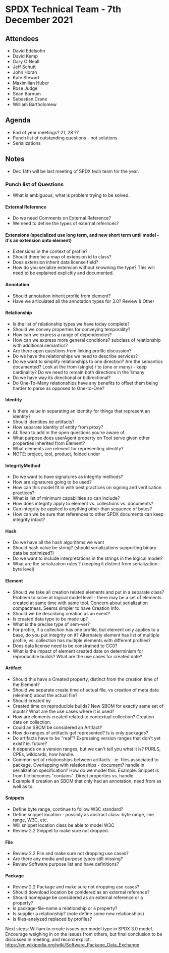# SPDX Technical Team - 7th December 2021

## Attendees

* David Edelsohn 
* David Kemp
* Gary O'Neall
* Jeff Schutt
* John Horan 
* Kate Stewart
* Maximilian Huber
* Rose Judge
* Sean Barnum 
* Sebastian Crane
* William Bartholomew 

## Agenda
* End of year meetings?  21, 28 ??
* Punch list of outstanding questions - not solutions
* Serializations 

## Notes
*  Dec 14th will be last meeting of SPDX tech team for the year.

### Punch list of Questions
* What is ambiguous, what is problem trying to be solved. 

#### External Reference
* Do we need Comments on External Reference?  
* We need to define the types of external refernces?

#### Extensions (specialized use long term, and new short term until model - it's an extension onto element)
* Extensions in the context of profile?
* Should there be a map of extension id to class? 
* Does extension inherit data license field? 
* How do you serialize extension without knowning the type?   This will need to be explained explicitly and documented.

#### Annotation 
- Should annotation inherit profile from element? 
- Have we articulated all the annotation types for 3.0?    Review & Other

#### Relationship
- Is the list of relationship types we have today complete?
- Should we convey properties for conveying temporality?
- How can we express a range of dependencies?  
- How can we express more general conditions?   subclass of relationship with additional semantics?
- Are there open questions from linking profile discussion?
- Do we have the relationships we need to describe services?
- Do we want to simplify relationships to one direction?   Are the semantics documented?  Look at the from (single) / to (one or many) - keep cardinality?  Do we need to remain both directions in the 1:many
- Do we have way its directional or bidirectional?
- Do One-To-Many relationships have any benefits to offset them being harder to parse as opposed to One-to-One?

#### Identity
- Is there value in separating an identity for things that represent an identity?  
- Should identities be artifacts? 
- How separate identity of entity from proxy?
- AI:  Sean to add in the open questions you're aware of.
- What purpose does userAgent property on Tool serve given other properties inherited from Element?
- What elements are relevent for representing identity?
- NOTE:  project, tool, product,  folded under

#### IntegrityMethod
- Do we want to have signatures as integrity methods?
- How are signatures going to be used?  
- How can this model fit in with best practices on signing and verification practices?
- What is list of minimum capabilities so can include?
- How does integrity apply to element vs. collections vs. documents?
- Can integrity be applied to anything other than sequence of bytes? 
- How can we be sure that references to other SPDX documents can keep integrity intact?

#### Hash
- Do we have all the hash algorithms we want
- Should hash value be string?  (should serializations supporting binary data be optimized?)
- Do we want to include interpretations in the strings in the logical model?  
- What are the serialization rules ? (keeping it distinct from serialization - byte level)

#### Element
- Should we take all creation related elements and put in a separate class?   Problem to solve at logical model level - there may be a set of elements created at same time with same tool.  Concern about serialization compactness.   Seems simpler to have Creation Info.   
- Should we be describing creation as an event? 
- Is created data type to be made up? 
- What is the precise type of sem-ver?
- For profile, if a collection has one profile, but element only applies to a base, do you put integrity on it?   Alternately element has list of multiple profile, vs. collection has multiple elements with different profiles?  
- Does data license need to be constrained to CC0?
- What is the impact of element created date on determinism for reproducible builds? What are the use cases for created date?

#### Artifact
- Should this have a Created property, distinct from the creation time of the Element?
- Should we separate create time of actual file, vs creation of meta data (element) about the actual file?
- Should created by 
- Created time on reproducible builds?   New SBOM for exactly same set of inputs?   What are the use cases where it is used?
- How are elements created related to contextual collection?   Creation date on collection. 
- Could an SBOM be considered an Artifact? 
- How do ranges of artifacts get represented?  Is is only packages? 
- Do artifacts have to be "real"?   Expressing version ranges that don't yet exist?   ie.  future? 
- It depends on a version ranges, but we can't tell you what it is?   PURLS, CPEs, wildcards, how handle.
- Common set of relationships between artifacts - ie. files associated to package.  Overlapping with relationships - document? handle in serialization specification?   How do we model this.  Example:  Snippet is from file becomes "contains".   Direct properties vs. handle.  
-  Example if creation an SBOM that only had an annotation,  need from as well as to.

#### Snippets
- Define byte range, continue to follow W3C standard? 
- Define snippet location - possibly as abstract class:  byte range, line range, W3C, etc.
- Will snippet location class be able to model W3C
- Review 2.2 Snippet to make sure not dropped. 

#### File
- Review 2.2 File and make sure not dropping use cases?
- Are there any media and purpose types still missing? 
- Review Software purpose list and have definitions?

#### Package
- Review 2.2 Package and make sure not dropping use cases? 
- Should download location be conidered as an external reference?
- Should homepage be considered as an external reference or a property?
- Is package-file-name a relationship or a property? 
- Is supplier a relationship?  (note define some new relationships)
- Is files-analyzed replaced by profiles?

Next steps:  William to create issues per model type in SPDX 3.0 model.   Encourage weighing in on the issues from others, but final conclusion to be discussed in meeting, and record explict. https://en.wikipedia.org/wiki/Software_Package_Data_Exchange
